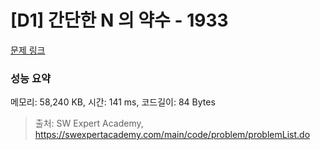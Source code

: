 # [D1] 간단한 N 의 약수 - 1933 

[문제 링크](https://swexpertacademy.com/main/code/problem/problemDetail.do?contestProbId=AV5PhcWaAKIDFAUq) 

### 성능 요약

메모리: 58,240 KB, 시간: 141 ms, 코드길이: 84 Bytes



> 출처: SW Expert Academy, https://swexpertacademy.com/main/code/problem/problemList.do